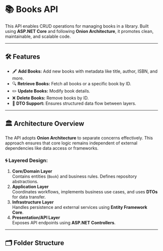 # 📚 **Books API**

This API enables CRUD operations for managing books in a library. Built using **ASP.NET Core** and following **Onion Architecture**, it promotes clean, maintainable, and scalable code. 

---

## 🛠️ **Features**
- 🖋️ **Add Books:** Add new books with metadata like title, author, ISBN, and more.
- 🔍 **Retrieve Books:** Fetch all books or a specific book by ID.
- ✏️ **Update Books:** Modify book details.
- ❌ **Delete Books:** Remove books by ID.
- 📖 **DTO Support:** Ensures structured data flow between layers.

---

## 🏛️ **Architecture Overview**

The API adopts **Onion Architecture** to separate concerns effectively. This approach ensures that core logic remains independent of external dependencies like data access or frameworks.

### 🌀 **Layered Design**:
1. **Core/Domain Layer**  
   Contains entities (`Book`) and business rules. Defines repository abstractions.
2. **Application Layer**  
   Coordinates workflows, implements business use cases, and uses **DTOs** for data transfer.
3. **Infrastructure Layer**  
   Handles persistence and external services using **Entity Framework Core**.
4. **Presentation/API Layer**  
   Exposes API endpoints using **ASP.NET Controllers**.

---

## 🗂️ **Folder Structure**
